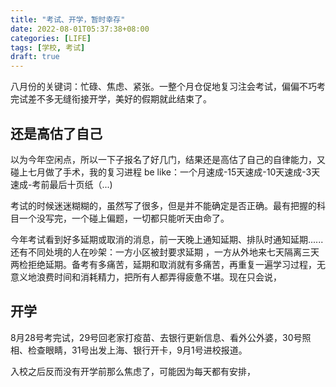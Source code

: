 ```yaml
---
title: "考试、开学，暂时幸存"
date: 2022-08-01T05:37:38+08:00
categories: [LIFE]
tags: [学校, 考试]
draft: true
---
```

八月份的关键词：忙碌、焦虑、紧张。一整个月仓促地复习注会考试，偏偏不巧考完试差不多无缝衔接开学，美好的假期就此结束了。

## 还是高估了自己
以为今年空闲点，所以一下子报名了好几门，结果还是高估了自己的自律能力，又碰上七月做了手术，我的复习进程 be like：一个月速成-15天速成-10天速成-3天速成-考前最后十页纸（...)

考试的时候迷迷糊糊的，虽然写了很多，但是并不能确定是否正确。最有把握的科目一个没写完，一个碰上偏题，一切都只能听天由命了。

今年考试看到好多延期或取消的消息，前一天晚上通知延期、排队时通知延期......还有不同处境的人在吵架：一方小区被封要求延期 ，一方从外地来七天隔离三天两检拒绝延期。备考有多痛苦，延期和取消就有多痛苦，再重复一遍学习过程，无意义地浪费时间和消耗精力，把所有人都弄得疲惫不堪。现在只会说，

## 开学
8月28号考完试，29号回老家打疫苗、去银行更新信息、看外公外婆，30号照相、检查眼睛，31号出发上海、银行开卡，9月1号进校报道。

入校之后反而没有开学前那么焦虑了，可能因为每天都有安排，